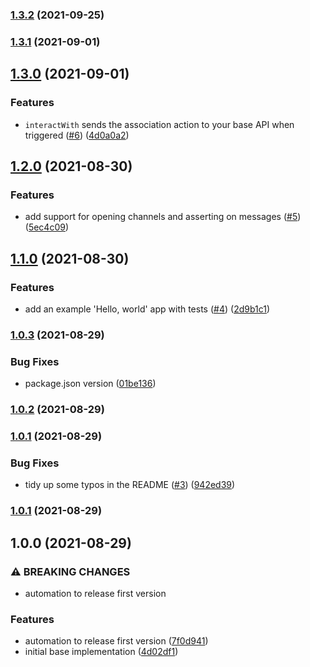 ### [1.3.2](https://github.com/chrishutchinson/slack-testing-library/compare/1.3.1...1.3.2) (2021-09-25)

### [1.3.1](https://github.com/chrishutchinson/slack-testing-library/compare/1.3.0...1.3.1) (2021-09-01)

## [1.3.0](https://github.com/chrishutchinson/slack-testing-library/compare/1.2.0...1.3.0) (2021-09-01)


### Features

* `interactWith` sends the association action to your base API when triggered ([#6](https://github.com/chrishutchinson/slack-testing-library/issues/6)) ([4d0a0a2](https://github.com/chrishutchinson/slack-testing-library/commit/4d0a0a2acb36c1f03fa9f4234453bdfc483f2359))

## [1.2.0](https://github.com/chrishutchinson/slack-testing-library/compare/1.1.0...1.2.0) (2021-08-30)


### Features

* add support for opening channels and asserting on messages ([#5](https://github.com/chrishutchinson/slack-testing-library/issues/5)) ([5ec4c09](https://github.com/chrishutchinson/slack-testing-library/commit/5ec4c092297eb3a1798f14d45d72b153331a4a4c))

## [1.1.0](https://github.com/chrishutchinson/slack-testing-library/compare/1.0.3...1.1.0) (2021-08-30)


### Features

* add an example 'Hello, world' app with tests ([#4](https://github.com/chrishutchinson/slack-testing-library/issues/4)) ([2d9b1c1](https://github.com/chrishutchinson/slack-testing-library/commit/2d9b1c1d9e37dd5a662f54c1248945442217777b))

### [1.0.3](https://github.com/chrishutchinson/slack-testing-library/compare/1.0.2...1.0.3) (2021-08-29)


### Bug Fixes

* package.json version ([01be136](https://github.com/chrishutchinson/slack-testing-library/commit/01be1360afc2f021829862a072408d3536c00791))

### [1.0.2](https://github.com/chrishutchinson/slack-testing-library/compare/1.0.1...1.0.2) (2021-08-29)

### [1.0.1](https://github.com/chrishutchinson/slack-testing-library/compare/1.0.0...1.0.1) (2021-08-29)


### Bug Fixes

* tidy up some typos in the README ([#3](https://github.com/chrishutchinson/slack-testing-library/issues/3)) ([942ed39](https://github.com/chrishutchinson/slack-testing-library/commit/942ed392900e350b6b05d9f4c80b4448bd53d948))

### [1.0.1](https://github.com/chrishutchinson/slack-testing-library/compare/1.0.0...1.0.1) (2021-08-29)

## 1.0.0 (2021-08-29)


### ⚠ BREAKING CHANGES

* automation to release first version

### Features

* automation to release first version ([7f0d941](https://github.com/chrishutchinson/slack-testing-library/commit/7f0d941f5a7522df70008e6d9a786dc918f5368a))
* initial base implementation ([4d02df1](https://github.com/chrishutchinson/slack-testing-library/commit/4d02df1eaf6bbffbdf7a3559c1b0836a5c127946))


